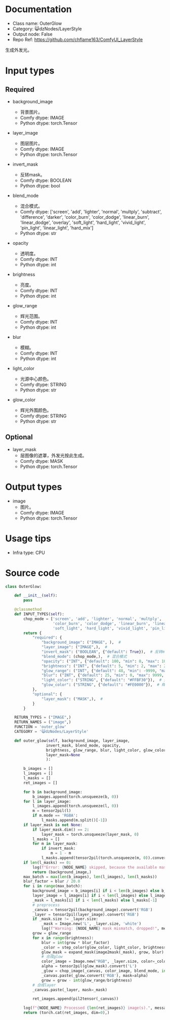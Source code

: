 # Documentation
- Class name: OuterGlow
- Category: 😺dzNodes/LayerStyle
- Output node: False
- Repo Ref: https://github.com/chflame163/ComfyUI_LayerStyle

生成外发光。

# Input types

## Required

- background_image
    - 背景图片。
    - Comfy dtype: IMAGE
    - Python dtype: torch.Tensor

- layer_image
    - 图层图片。
    - Comfy dtype: IMAGE
    - Python dtype: torch.Tensor

- invert_mask
    - 反转mask。
    - Comfy dtype: BOOLEAN
    - Python dtype: bool

- blend_mode
    - 混合模式。
    - Comfy dtype: ['screen', 'add', 'lighter', 'normal', 'multply', 'subtract', 'difference', 'darker', 'color_burn', 'color_dodge', 'linear_burn', 'linear_dodge', 'overlay', 'soft_light', 'hard_light', 'vivid_light', 'pin_light', 'linear_light', 'hard_mix']
    - Python dtype: str

- opacity
    - 透明度。
    - Comfy dtype: INT
    - Python dtype: int

- brightness
    - 亮度。
    - Comfy dtype: INT
    - Python dtype: int

- glow_range
    - 辉光范围。
    - Comfy dtype: INT
    - Python dtype: int

- blur
    - 模糊。
    - Comfy dtype: INT
    - Python dtype: int

- light_color
    - 光源中心颜色。
    - Comfy dtype: STRING
    - Python dtype: str

- glow_color
    - 辉光外围颜色。
    - Comfy dtype: STRING
    - Python dtype: str

## Optional

- layer_mask
    - 层图像的遮罩，外发光按此生成。
    - Comfy dtype: MASK
    - Python dtype: torch.Tensor

# Output types

- image
    - 图片。
    - Comfy dtype: IMAGE
    - Python dtype: torch.Tensor

# Usage tips
- Infra type: CPU

# Source code
```python
class OuterGlow:

    def __init__(self):
        pass

    @classmethod
    def INPUT_TYPES(self):
        chop_mode = ['screen', 'add', 'lighter', 'normal', 'multply', 'subtract', 'difference', 'darker',
                     'color_burn', 'color_dodge', 'linear_burn', 'linear_dodge', 'overlay',
                     'soft_light', 'hard_light', 'vivid_light', 'pin_light', 'linear_light', 'hard_mix']
        return {
            "required": {
                "background_image": ("IMAGE", ),  #
                "layer_image": ("IMAGE",),  #
                "invert_mask": ("BOOLEAN", {"default": True}),  # 反转mask
                "blend_mode": (chop_mode,),  # 混合模式
                "opacity": ("INT", {"default": 100, "min": 0, "max": 100, "step": 1}),  # 透明度
                "brightness": ("INT", {"default": 5, "min": 2, "max": 20, "step": 1}),  # 迭代
                "glow_range": ("INT", {"default": 48, "min": -9999, "max": 9999, "step": 1}),  # 扩张
                "blur": ("INT", {"default": 25, "min": 0, "max": 9999, "step": 1}),  # 扩张
                "light_color": ("STRING", {"default": "#FFBF30"}),  # 光源中心颜色
                "glow_color": ("STRING", {"default": "#FE0000"}),  # 辉光外围颜色
            },
            "optional": {
                "layer_mask": ("MASK",),  #
            }
        }

    RETURN_TYPES = ("IMAGE",)
    RETURN_NAMES = ("image",)
    FUNCTION = 'outer_glow'
    CATEGORY = '😺dzNodes/LayerStyle'

    def outer_glow(self, background_image, layer_image,
                  invert_mask, blend_mode, opacity,
                  brightness, glow_range, blur, light_color, glow_color,
                  layer_mask=None
                  ):

        b_images = []
        l_images = []
        l_masks = []
        ret_images = []

        for b in background_image:
            b_images.append(torch.unsqueeze(b, 0))
        for l in layer_image:
            l_images.append(torch.unsqueeze(l, 0))
            m = tensor2pil(l)
            if m.mode == 'RGBA':
                l_masks.append(m.split()[-1])
        if layer_mask is not None:
            if layer_mask.dim() == 2:
                layer_mask = torch.unsqueeze(layer_mask, 0)
            l_masks = []
            for m in layer_mask:
                if invert_mask:
                    m = 1 - m
                l_masks.append(tensor2pil(torch.unsqueeze(m, 0)).convert('L'))
        if len(l_masks) == 0:
            log(f"Error: {NODE_NAME} skipped, because the available mask is not found.", message_type='error')
            return (background_image,)
        max_batch = max(len(b_images), len(l_images), len(l_masks))
        blur_factor = blur / 20.0
        for i in range(max_batch):
            background_image = b_images[i] if i < len(b_images) else b_images[-1]
            layer_image = l_images[i] if i < len(l_images) else l_images[-1]
            _mask = l_masks[i] if i < len(l_masks) else l_masks[-1]
            # preprocess
            _canvas = tensor2pil(background_image).convert('RGB')
            _layer = tensor2pil(layer_image).convert('RGB')
            if _mask.size != _layer.size:
                _mask = Image.new('L', _layer.size, 'white')
                log(f"Warning: {NODE_NAME} mask mismatch, dropped!", message_type='warning')
            grow = glow_range
            for x in range(brightness):
                blur = int(grow * blur_factor)
                _color = step_color(glow_color, light_color, brightness, x)
                glow_mask = expand_mask(image2mask(_mask), grow, blur)  #扩张，模糊
                # 合成glow
                color_image = Image.new("RGB", _layer.size, color=_color)
                alpha = tensor2pil(glow_mask).convert('L')
                _glow = chop_image(_canvas, color_image, blend_mode, int(step_value(1, opacity, brightness, x)))
                _canvas.paste(_glow.convert('RGB'), mask=alpha)
                grow = grow - int(glow_range/brightness)
            # 合成layer
            _canvas.paste(_layer, mask=_mask)

            ret_images.append(pil2tensor(_canvas))

        log(f"{NODE_NAME} Processed {len(ret_images)} image(s).", message_type='finish')
        return (torch.cat(ret_images, dim=0),)
```